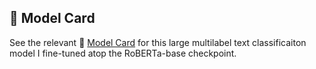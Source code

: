 ## 🤗 Model Card

See the relevant 🤗 [Model Card](https://huggingface.co/MarioBarbeque/RoBERTa-base-DReiFT) for this large multilabel text classificaiton model I fine-tuned atop the RoBERTa-base checkpoint.

